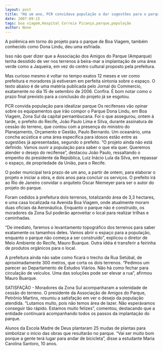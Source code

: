 ```yaml
---
layout: post
title: "Há um ano, PCR convidava população a dar sugestões para o parque de Boa Viagem"
date: 2007-09-15
tags: boa viagem,Hospital Correia Picanço,parque,população
author: None
---
```

A pol&ecirc;mica em torno do projeto para o parque de Boa Viagem, tamb&eacute;m conhecido como Dona Lindu, deu uma esfriada. 

Isso n&atilde;o quer dizer que a Associa&ccedil;&atilde;o dos Amigos do Parque (Amparque) tenha desistido de ver nos terrenos &agrave; beira-mar a implanta&ccedil;&atilde;o de uma &aacute;rea verde como a Jaqueira, em vez do centro cultural proposto pela prefeitura. 

Mas curioso mesmo &eacute; voltar no tempo exatos 12 meses e ver como prefeitura e moradores j&aacute; estiveram em perfeita sintonia sobre o espa&ccedil;o. 
O texto abaixo &eacute; de uma mat&eacute;ria publicada pelo Jornal do Commercio, exatamente no dia 15 de setembro de 2006. Confira. &Eacute; bom notar como o prazo final previsto para a conclus&atilde;o do projeto j&aacute; se esgotou.

PCR convida popula&ccedil;&atilde;o para idealizar parque 
Os recifenses v&atilde;o opinar sobre os equipamentos que ir&atilde;o compor o Parque Dona Lindu, em Boa Viagem, Zona Sul da capital pernambucana. Foi o que assegurou, ontem &agrave; tarde, o prefeito do Recife, Jo&atilde;o Paulo Lima e Silva, durante assinatura de cess&atilde;o do terreno, que contou com a presen&ccedil;a do ministro do Planejamento, Or&ccedil;amento e Gest&atilde;o, Paulo Bernardo. Um ocean&aacute;rio, uma concha ac&uacute;stica e uma &aacute;rea espec&iacute;fica para idosos est&atilde;o entre as sugest&otilde;es j&aacute; apresentadas, segundo o prefeito. 
&ldquo;O projeto ainda n&atilde;o est&aacute; definido. Vamos ouvir a popula&ccedil;&atilde;o para saber o que ela quer. Queremos atender o desejo do recifense&rdquo;, destacou Jo&atilde;o Paulo, ressaltando o empenho do presidente da Rep&uacute;blica, Luiz In&aacute;cio Lula da Silva, em repassar o espa&ccedil;o, de propriedade da Uni&atilde;o, para o Recife. 

O poder municipal ter&aacute; prazo de um ano, a partir de ontem, para elaborar o projeto e iniciar a obra, e dois anos para concluir os servi&ccedil;os. O prefeito ir&aacute; ao Rio de Janeiro convidar o arquiteto Oscar Niemeyer para ser o autor do projeto do parque. 

Foram cedidos &agrave; prefeitura dois terrenos, totalizando &aacute;rea de 3,3 hectares, e uma casa localizada na Avenida Boa Viagem, onde atualmente moram duas oficiais da Aeron&aacute;utica. Enquanto o parque n&atilde;o &eacute; constru&iacute;do, os moradores da Zona Sul poder&atilde;o aproveitar o local para realizar trilhas e caminhadas. 

&ldquo;De imediato, faremos o levantamento topogr&aacute;fico dos terrenos para saber exatamente os tamanhos deles. Vamos abrir o espa&ccedil;o para a popula&ccedil;&atilde;o, enquanto o parque n&atilde;o come&ccedil;a a ser constru&iacute;do&rdquo;, explicou o diretor de Meio Ambiente do Recife, Mauro Buarque. Outra id&eacute;ia &eacute; transferir a feirinha de produtos org&acirc;nicos para o local. 

A prefeitura ainda n&atilde;o sabe como ficar&aacute; o trecho da Rua Set&uacute;bal, de aproximadamente 300 metros, que corta os dois terrenos. &ldquo;Pedimos um parecer ao Departamento de Estudos Vi&aacute;rios. N&atilde;o h&aacute; como fechar para circula&ccedil;&atilde;o de ve&iacute;culos. Uma das solu&ccedil;&otilde;es pode ser elevar a rua&rdquo;, afirmou Mauro Buarque. 

SATISFA&Ccedil;&Atilde;O - Moradores da Zona Sul acompanharam a solenidade de cess&atilde;o do terreno. O presidente da Associa&ccedil;&atilde;o de Amigos do Parque, Petr&ocirc;nio Martins, resumiu a satisfa&ccedil;&atilde;o em ver o desejo da popula&ccedil;&atilde;o atendida. 
&ldquo;Lutamos muito, pois n&atilde;o temos &aacute;rea de lazer. N&atilde;o esper&aacute;vamos conseguir t&atilde;o r&aacute;pido. Estamos muito felizes&rdquo;, comentou, destacando que a entidade continuar&aacute; acompanhando todos os passos da implanta&ccedil;&atilde;o do parque. 

Alunos da Escola Madre de Deus plantaram 25 mudas de plantas para simbolizar o in&iacute;cio das obras que resultar&atilde;o no parque. &ldquo;Vai ser muito bom porque a gente ter&aacute; lugar para andar de bicicleta&rdquo;, disse a estudante Maria Carolina Santoro, 10 anos. 
